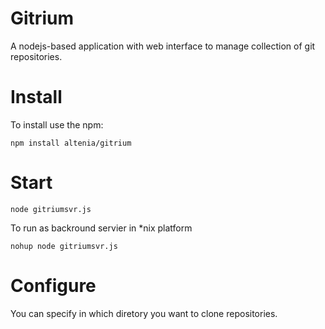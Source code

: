 Gitrium
=======

A nodejs-based application with web interface to manage collection of git repositories.

Install
=======
To install use the npm:

	npm install altenia/gitrium

Start
=====

	node gitriumsvr.js

To run as backround servier in *nix platform

	nohup node gitriumsvr.js


Configure
=========
You can specify in which diretory you want to clone repositories.